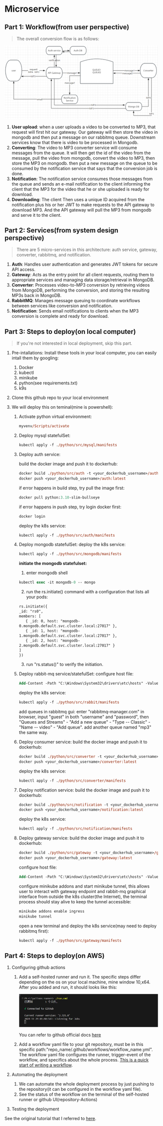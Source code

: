 # Microservice

## Part 1: Workflow(from user perspective)

> The overall conversion flow is as follows:

![architecture](./resources/pics/architecture.png)

1. **User upload**: when a user uploads a video to be converted to MP3, that request will first hit our gateway. Our gateway will then store the video in mongodb and then put a message on our rabbitmq queue. Downstream services know that there is video to be processed in Mongodb.
2. **Converting**: The video to MP3 converter service will consume messages from the queue. It will then get the id of the video from the message, pull the video from mongodb, convert the video to MP3, then store the MP3 on mongodb. then put a new message on the queue to be consumed by the notification service that says that the conversion job is done.
3. **Notification**: The notification service consumes those messages from the queue and sends an e-mail notification to the client informing the client that the MP3 for the video that he or she uploaded is ready for download.
4. **Downloading**: The client Then uses a unique ID acquired from the notification plus his or her JWT to make requests to the API gateway to download MP3. And the API gateway will pull the MP3 from mongodb and serve it to the client.

## Part 2: Services(from system design perspective)

> There are 5 micro-services in this architecture: auth service, gateway, converter, rabbitmq, and notification.

1. **Auth**: Handles user authentication and generates JWT tokens for secure API access.
2. **Gateway**: Acts as the entry point for all client requests, routing them to appropriate services and managing data storage/retrieval in MongoDB.
3. **Converter**: Processes video-to-MP3 conversion by retrieving videos from MongoDB, performing the conversion, and storing the resulting MP3s back in MongoDB.
4. **RabbitMQ**: Manages message queuing to coordinate workflows between services like conversion and notification.
5. **Notification**: Sends email notifications to clients when the MP3 conversion is complete and ready for download.

## Part 3: Steps to deploy(on local computer)

> If you're not interested in local deployment, skip this part.

1. Pre-intallations:
   Install these tools in your local computer, you can easily intall them by googling:
   1. Docker
   2. kubectl
   3. minikube
   4. python(see requirements.txt)
   5. k9s
2. Clone this github repo to your local environment
3. We will deploy this on teminal(mine is powershell):

   1. Activate python virtual environment:
      ```ps
      myvenv/Scripts/activate
      ```
   2. Deploy mysql statefulSet:
      ```ps
      kubectl apply -f ./python/src/mysql/manifests
      ```
   3. Deploy auth service:

      build the docker image and push it to dockerhub:

      ```ps
      docker build ./python/src/auth -t <your_dockerhub_username>/auth:latest
      docker push <your_dockerhub_username>/auth:latest
      ```

      if error happens in build step, try pull the image first:

      ```ps
      docker pull python:3.10-slim-bullseye
      ```

      if error happens in push step, try login docker first:

      ```ps
      docker login
      ```

      deploy the k8s service:

      ```ps
      kubectl apply -f ./python/src/auth/manifests
      ```

   4. Deploy mongodb statefulSet:
      deploy the k8s service:

      ```ps
      kubectl apply -f ./python/src/mongodb/manifests
      ```

      **initiate the mongodb statefulset:**

      1. enter mongodb shell

      ```ps
      kubectl exec -it mongodb-0 -- mongo
      ```

      2. run the rs.initiate() command with a configuration that lists all your pods:

      ```
      rs.initiate({
      _id: "rs0",
      members: [
         { _id: 0, host: "mongodb-0.mongodb.default.svc.cluster.local:27017" },
         { _id: 1, host: "mongodb-1.mongodb.default.svc.cluster.local:27017" },
         { _id: 2, host: "mongodb-2.mongodb.default.svc.cluster.local:27017" }
      ]
      })
      ```

      3. run "rs.status()" to verify the initiation.

   5. Deploy rabbit-mq service/statefulSet:
      configure host file:

      ```ps
      Add-Content -Path "C:\Windows\System32\drivers\etc\hosts" -Value "127.0.0.1 rabbitmq-manager.com"
      ```

      deploy the k8s service:

      ```ps
      kubectl apply -f ./python/src/rabbit/manifests
      ```

      add queues in rabbitmq gui: enter "rabbitmq-manager.com" in browser, input "guest" in both "username" and "password", then "Queues and Streams" - "Add a new queue" - "Type -- Classic" - "Name -- video" - "Add queue". add another queue named "mp3" the same way.

   6. Deploy consumer service:
      build the docker image and push it to dockerhub:

      ```ps
      docker build ./python/src/converter -t <your_dockerhub_username>/converter:latest
      docker push <your_dockerhub_username>/converter:latest
      ```

      deploy the k8s service:

      ```ps
      kubectl apply -f ./python/src/converter/manifests
      ```

   7. Deploy notification service:
      build the docker image and push it to dockerhub:

      ```ps
      docker build ./python/src/notification -t <your_dockerhub_username>/notification:latest
      docker push <your_dockerhub_username>/notification:latest
      ```

      deploy the k8s service:

      ```ps
      kubectl apply -f ./python/src/notification/manifests
      ```

   8. Deploy gateway service:
      build the docker image and push it to dockerhub:
      ```ps
      docker build ./python/src/gateway -t <your_dockerhub_username>/gateway:latest
      docker push <your_dockerhub_username>/gateway:latest
      ```
      configure host file:
      ```ps
      Add-Content -Path "C:\Windows\System32\drivers\etc\hosts" -Value "127.0.0.1 mp3converter.com"
      ```
      configure minikube addons and start minikube tunnel, this allows user to interact with gateway endpoint and rabbit-mq graphical interface from outside the k8s cluster(the Internet), the terminal process should stay alive to keep the tunnel accessible:
      ```ps
      minikube addons enable ingress
      minikube tunnel
      ```
      open a new terminal and deploy the k8s service(may need to deploy rabbitmq first):
      ```ps
      kubectl apply -f ./python/src/gateway/manifests
      ```

## Part 4: Steps to deploy(on AWS)

1. Configuring github actions

   1. Add a self-hosted runner and run it. The specific steps differ depending on the os on your local machine, mine window 10,x64. After you added and run, it should looks like this:

      ![runner_added_screenshot](./resources/pics/runner_added_screenshot.png)

      You can refer to github official docs [here](https://docs.github.com/en/actions/hosting-your-own-runners/managing-self-hosted-runners/adding-self-hosted-runners)

   2. Add a workflow yaml file to your git repository, must be in this specific path:"repo_name/.github/workflows/workflow_name.yml". The workflow yaml file configures the runner, trigger-event of the workflow, and specifics about the whole process. [This is a quick start of writing a workflow](https://docs.github.com/en/actions/writing-workflows/quickstart).

2. Automating the deployment
   1. We can automate the whole deployment process by just pushing to the repository(it can be configured in the workflow yaml file).
   2. See the status of the workflow on the terminal of the self-hosted runner or github UI(repository-Actions)
3. Testing the deployment

See the original tutorial that I referred to [here](https://youtu.be/hmkF77F9TLw?si=zbVzVs1qiEza6g4v).
